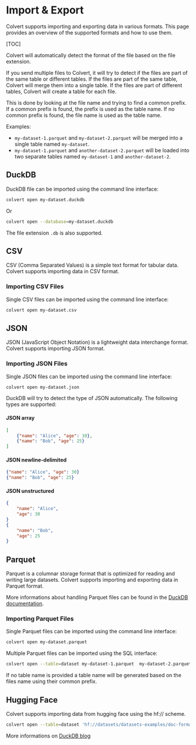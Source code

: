 # Import & Export

Colvert supports importing and exporting data in various formats. This page provides an overview of the supported formats and how to use them.

[TOC]

Colvert will automatically detect the format of the file based on the file extension.

If you send multiple files to Colvert, it will try to detect if the files are part of the same table or different tables. If the files are part of the same table, Colvert will merge them into a single table. If the files are part of different tables, Colvert will create a table for each file.

This is done by looking at the file name and trying to find a common prefix. If a common prefix is found, the prefix is used as the table name. If no common prefix is found, the file name is used as the table name.

Examples: 
* `my-dataset-1.parquet` and `my-dataset-2.parquet` will be merged into a single table named `my-dataset`.
* `my-dataset-1.parquet` and `another-dataset-2.parquet` will be loaded into two separate tables named `my-dataset-1` and `another-dataset-2`.

## DuckDB

DuckDB file can be imported using the command line interface:

```bash
colvert open my-dataset.duckdb
```

Or 

```bash
colvert open --database=my-dataset.duckdb
```

The file extension `.db` is also supported.

## CSV

CSV (Comma Separated Values) is a simple text format for tabular data. Colvert supports importing data in CSV format.

### Importing CSV Files

Single CSV files can be imported using the command line interface:

```bash
colvert open my-dataset.csv
```

## JSON

JSON (JavaScript Object Notation) is a lightweight data interchange format. Colvert supports importing JSON format.

### Importing JSON Files

Single JSON files can be imported using the command line interface:

```bash
colvert open my-dataset.json
```

DuckDB will try to detect the type of JSON automatically. The following types are supported:

#### JSON array

```json
[
    {"name": "Alice", "age": 30},
    {"name": "Bob", "age": 25}
]
```

#### JSON newline-delimited

```json
{"name": "Alice", "age": 30}
{"name": "Bob", "age": 25}
```

#### JSON unstructured

```json
{
    "name": "Alice",
    "age": 30
}
{
    "name": "Bob",
    "age": 25
}
```


## Parquet

Parquet is a columnar storage format that is optimized for reading and writing large datasets. Colvert supports importing and exporting data in Parquet format.

More informations about handling Parquet files can be found in the [DuckDB documentation](https://duckdb.org/docs/data/parquet).

### Importing Parquet Files

Single Parquet files can be imported using the command line interface:

```bash
colvert open my-dataset.parquet
```

Multiple Parquet files can be imported using the SQL interface:
```bash
colvert open --table=dataset my-dataset-1.parquet  my-dataset-2.parquet
```

If no table name is provided a table name will be generated based on the files name using their common prefix.

## Hugging Face 

Colvert supports importing data from hugging face using the hf:// scheme.

```bash
colvert open --table=dataset 'hf://datasets/datasets-examples/doc-formats-csv-1/data.csv'
```

More informations on  [DuckDB blog](https://duckdb.org/2024/05/29/access-150k-plus-datasets-from-hugging-face-with-duckdb.html)